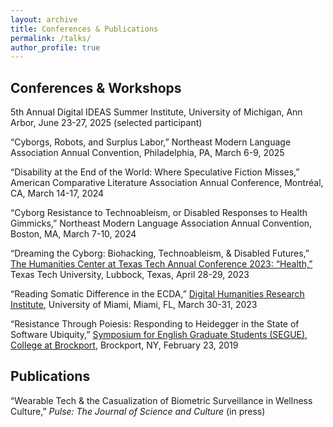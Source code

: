 ```yaml
---
layout: archive
title: Conferences & Publications
permalink: /talks/
author_profile: true
---
```

## Conferences & Workshops

5th Annual Digital IDEAS Summer Institute, University of Michigan, Ann Arbor, June 23-27, 2025 (selected participant)

“Cyborgs, Robots, and Surplus Labor,” Northeast Modern Language Association Annual Convention, Philadelphia, PA, March 6-9, 2025 

“Disability at the End of the World: Where Speculative Fiction Misses,” American Comparative Literature Association Annual Conference, Montréal, CA, March 14-17, 2024

“Cyborg Resistance to Technoableism, or Disabled Responses to Health Gimmicks,” Northeast Modern Language Association Annual Convention, Boston, MA, March 7-10, 2024

“Dreaming the Cyborg: Biohacking, Technoableism, & Disabled Futures,” [The Humanities Center at Texas Tech Annual Conference 2023: “Health,”](https://techannounce.ttu.edu/Client/ViewMessage.aspx?MsgId=272581) Texas Tech University, Lubbock, Texas, April 28-29, 2023

“Reading Somatic Difference in the ECDA,” [Digital Humanities Research Institute](https://dh.miami.edu/events/index.html), University of Miami, Miami, FL, March 30-31, 2023

“Resistance Through Poiesis: Responding to Heidegger in the State of Software Ubiquity,” [Symposium for English Graduate Students (SEGUE), College at Brockport](https://brockportsegue.wordpress.com/), Brockport, NY, February 23, 2019

## Publications 
“Wearable Tech & the Casualization of Biometric Surveillance in Wellness Culture,” *Pulse: The Journal of Science and Culture* (in press)





